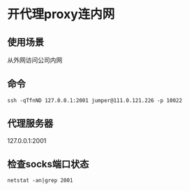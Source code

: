 
# 开代理proxy连内网
## 使用场景
从外网访问公司内网

## 命令
```
ssh -qTfnND 127.0.0.1:2001 jumper@111.0.121.226 -p 10022
```

## 代理服务器
127.0.0.1:2001


## 检查socks端口状态
```
netstat -an|grep 2001
```


